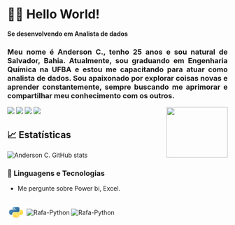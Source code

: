# 👨‍💻 Hello World!
  **Se desenvolvendo em Analista de dados**
<h3 align="justify">
  Meu nome é Anderson C., tenho 25 anos e sou natural de Salvador, Bahia. 
  Atualmente, sou graduando em Engenharia Química na UFBA e estou me capacitando para atuar como analista de dados. 
  Sou apaixonado por explorar coisas novas e aprender constantemente, sempre buscando me aprimorar e compartilhar meu conhecimento com os outros.
</h3>

<img align = "right" width="140" height="115" src = "https://i.gifer.com/fy8R.gif"></a> 
<div>
  <a href="https://www.instagram.com/resolvendo_problemasn/profilecard/?igsh=dm53dHRhZm82bXlj" target="_blank"><img src="https://img.shields.io/badge/-Instagram-%23E4405F?style=for-the-badge&logo=instagram&logoColor=white" target="_blank"></a> 
  <a href = "mailto:resolvendoproblemans@gmail.com"><img src="https://img.shields.io/badge/-Gmail-%23333?style=for-the-badge&logo=gmail&logoColor=white" target="_blank"></a>
  <a href="https://www.linkedin.com/in/andersoncerqueirass" target="_blank"><img src="https://img.shields.io/badge/-LinkedIn-%230077B5?style=for-the-badge&logo=linkedin&logoColor=white" target="_blank"></a> 
  <a href="https://sites.google.com/view/anderson-cerqueira/p%C3%A1gina-inicial" target="_blank"><img src= "https://img.shields.io/badge/website-000000?style=for-the-badge&logo=About.me&logoColor=white" target="_blank"></a> 

  </div>



## 📈 Estatísticas
![Anderson C. GitHub stats](https://github-readme-stats.vercel.app/api?username=resolvendoproblemas&show_icons=true&theme=tokyonight)

  ### 🚀 Linguagens e Tecnologias 
  -  Me pergunte sobre Power bi, Excel.
<div> 
  <div style="display: inline_block"><br>
  <img align="center" alt="Rafa-Python" height="30" width="40" src="https://raw.githubusercontent.com/devicons/devicon/master/icons/python/python-original.svg">   
  <img align="center" alt="Rafa-Python" height="30" width="40" src="https://cdn.jsdelivr.net/gh/devicons/devicon@latest/icons/rstudio/rstudio-original.svg" />
  <img align="center" alt="Rafa-Python" height="30" width="40" src="https://cdn.jsdelivr.net/gh/devicons/devicon@latest/icons/azuresqldatabase/azuresqldatabase-original.svg"/>

</div>

